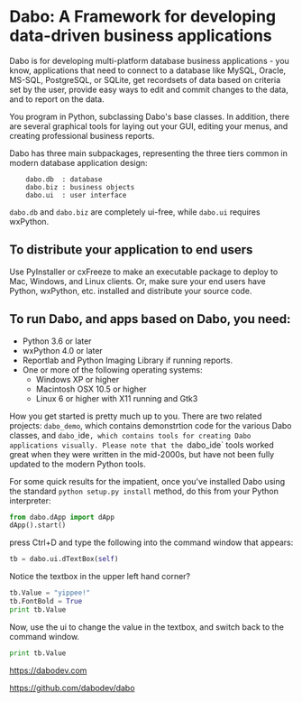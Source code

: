 Dabo: A Framework for developing data-driven business applications
==================================================================

Dabo is for developing multi-platform database business applications - you
know, applications that need to connect to a database like MySQL, Oracle,
MS-SQL, PostgreSQL, or SQLite, get recordsets of data based on criteria set by
the user, provide easy ways to edit and commit changes to the data, and to
report on the data.

You program in Python, subclassing Dabo's base classes. In addition, there are
several graphical tools for laying out your GUI, editing your menus, and
creating professional business reports. 

Dabo has three main subpackages, representing the three tiers common in modern
database application design:
```
	dabo.db  : database
	dabo.biz : business objects
	dabo.ui  : user interface
```
```dabo.db``` and ```dabo.biz``` are completely ui-free, while ```dabo.ui```
requires wxPython.

To distribute your application to end users
-------------------------------------------
Use PyInstaller or cxFreeze to make an executable package to deploy to Mac,
Windows, and Linux clients. Or, make sure your end users have Python, wxPython,
etc. installed and distribute your source code.

To run Dabo, and apps based on Dabo, you need:
----------------------------------------------
 * Python 3.6 or later
 * wxPython 4.0 or later
 * Reportlab and Python Imaging Library if running reports.
 * One or more of the following operating systems:
   * Windows XP or higher
   * Macintosh OSX 10.5 or higher
   * Linux 6 or higher with X11 running and Gtk3

How you get started is pretty much up to you. There are two related projects: `dabo_demo`, which
contains demonstrtion code for the various Dabo classes, and `dabo_`ide`, which contains tools for
creating Dabo applications visually. Please note that the `dabo_ide` tools worked great when they
were written in the mid-2000s, but have not been fully updated to the modern Python tools.

For some quick results for the impatient, once you've installed Dabo using the
standard ```python setup.py install``` method, do this from your Python
interpreter:

```python
from dabo.dApp import dApp
dApp().start()
```

press Ctrl+D and type the following into the command window that appears:

```python
tb = dabo.ui.dTextBox(self)
```

Notice the textbox in the upper left hand corner?
```python
tb.Value = "yippee!"
tb.FontBold = True
print tb.Value
```

Now, use the ui to change the value in the textbox, and switch back to
the command window.
```python
print tb.Value
```

https://dabodev.com

https://github.com/dabodev/dabo
